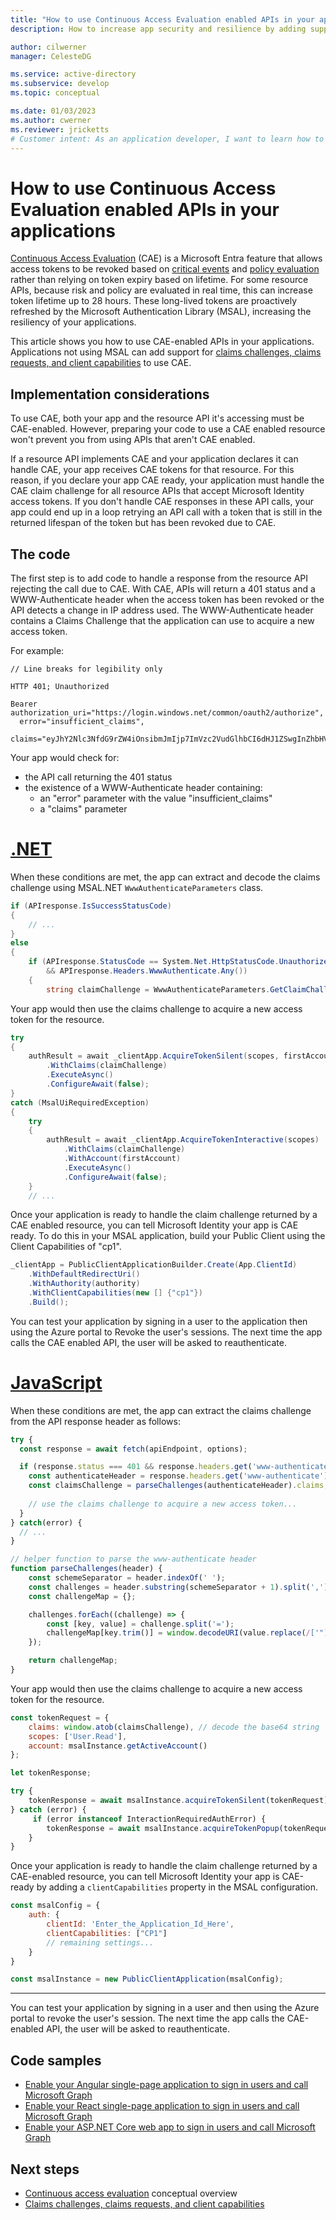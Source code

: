 ```yaml
---
title: "How to use Continuous Access Evaluation enabled APIs in your applications"
description: How to increase app security and resilience by adding support for Continuous Access Evaluation, enabling long-lived access tokens that can be revoked based on critical events and policy evaluation.

author: cilwerner
manager: CelesteDG

ms.service: active-directory
ms.subservice: develop
ms.topic: conceptual

ms.date: 01/03/2023
ms.author: cwerner
ms.reviewer: jricketts
# Customer intent: As an application developer, I want to learn how to use Continuous Access Evaluation for building resiliency through long-lived, refreshable tokens that can be revoked based on critical events and policy evaluation.
---
```

# How to use Continuous Access Evaluation enabled APIs in your applications

[Continuous Access Evaluation](~/identity/conditional-access/concept-continuous-access-evaluation.md) (CAE) is a Microsoft Entra feature that allows access tokens to be revoked based on [critical events](~/identity/conditional-access/concept-continuous-access-evaluation.md#critical-event-evaluation) and [policy evaluation](~/identity/conditional-access/concept-continuous-access-evaluation.md#conditional-access-policy-evaluation) rather than relying on token expiry based on lifetime. For some resource APIs, because risk and policy are evaluated in real time, this can increase token lifetime up to 28 hours. These long-lived tokens are proactively refreshed by the Microsoft Authentication Library (MSAL), increasing the resiliency of your applications.

This article shows you how to use CAE-enabled APIs in your applications. Applications not using MSAL can add support for [claims challenges, claims requests, and client capabilities](claims-challenge.md) to use CAE.

## Implementation considerations

To use CAE, both your app and the resource API it's accessing must be CAE-enabled. However, preparing your code to use a CAE enabled resource won't prevent you from using APIs that aren't CAE enabled.

If a resource API implements CAE and your application declares it can handle CAE, your app receives CAE tokens for that resource. For this reason, if you declare your app CAE ready, your application must handle the CAE claim challenge for all resource APIs that accept Microsoft Identity access tokens. If you don't handle CAE responses in these API calls, your app could end up in a loop retrying an API call with a token that is still in the returned lifespan of the token but has been revoked due to CAE.

## The code

The first step is to add code to handle a response from the resource API rejecting the call due to CAE. With CAE, APIs will return a 401 status and a WWW-Authenticate header when the access token has been revoked or the API detects a change in IP address used. The WWW-Authenticate header contains a Claims Challenge that the application can use to acquire a new access token.

For example:

```console
// Line breaks for legibility only

HTTP 401; Unauthorized

Bearer authorization_uri="https://login.windows.net/common/oauth2/authorize",
  error="insufficient_claims",
  claims="eyJhY2Nlc3NfdG9rZW4iOnsibmJmIjp7ImVzc2VudGlhbCI6dHJ1ZSwgInZhbHVlIjoiMTYwNDEwNjY1MSJ9fX0="
```

Your app would check for:

- the API call returning the 401 status
- the existence of a WWW-Authenticate header containing:
  - an "error" parameter with the value "insufficient_claims"
  - a "claims" parameter

# [.NET](#tab/dotnet)

When these conditions are met, the app can extract and decode the claims challenge using MSAL.NET `WwwAuthenticateParameters` class.

```csharp
if (APIresponse.IsSuccessStatusCode)
{
    // ...
}
else
{
    if (APIresponse.StatusCode == System.Net.HttpStatusCode.Unauthorized
        && APIresponse.Headers.WwwAuthenticate.Any())
    {
        string claimChallenge = WwwAuthenticateParameters.GetClaimChallengeFromResponseHeaders(APIresponse.Headers);
```

Your app would then use the claims challenge to acquire a new access token for the resource.

```csharp
try
{
    authResult = await _clientApp.AcquireTokenSilent(scopes, firstAccount)
        .WithClaims(claimChallenge)
        .ExecuteAsync()
        .ConfigureAwait(false);
}
catch (MsalUiRequiredException)
{
    try
    {
        authResult = await _clientApp.AcquireTokenInteractive(scopes)
            .WithClaims(claimChallenge)
            .WithAccount(firstAccount)
            .ExecuteAsync()
            .ConfigureAwait(false);
    }
    // ...
```

Once your application is ready to handle the claim challenge returned by a CAE enabled resource, you can tell Microsoft Identity your app is CAE ready. To do this in your MSAL application, build your Public Client using the Client Capabilities of "cp1".

```csharp
_clientApp = PublicClientApplicationBuilder.Create(App.ClientId)
    .WithDefaultRedirectUri()
    .WithAuthority(authority)
    .WithClientCapabilities(new [] {"cp1"})
    .Build();
```

You can test your application by signing in a user to the application then using the Azure portal to Revoke the user's sessions. The next time the app calls the CAE enabled API, the user will be asked to reauthenticate.

# [JavaScript](#tab/JavaScript)

When these conditions are met, the app can extract the claims challenge from the API response header as follows: 

```javascript
try {
  const response = await fetch(apiEndpoint, options);

  if (response.status === 401 && response.headers.get('www-authenticate')) {
    const authenticateHeader = response.headers.get('www-authenticate');
    const claimsChallenge = parseChallenges(authenticateHeader).claims;
    
    // use the claims challenge to acquire a new access token...
  }
} catch(error) {
  // ...
}

// helper function to parse the www-authenticate header
function parseChallenges(header) {
    const schemeSeparator = header.indexOf(' ');
    const challenges = header.substring(schemeSeparator + 1).split(',');
    const challengeMap = {};

    challenges.forEach((challenge) => {
        const [key, value] = challenge.split('=');
        challengeMap[key.trim()] = window.decodeURI(value.replace(/['"]+/g, ''));
    });

    return challengeMap;
}
```

Your app would then use the claims challenge to acquire a new access token for the resource.

```javascript
const tokenRequest = {
    claims: window.atob(claimsChallenge), // decode the base64 string
    scopes: ['User.Read'],
    account: msalInstance.getActiveAccount()
};

let tokenResponse;

try {
    tokenResponse = await msalInstance.acquireTokenSilent(tokenRequest);
} catch (error) {
     if (error instanceof InteractionRequiredAuthError) {
        tokenResponse = await msalInstance.acquireTokenPopup(tokenRequest);
    }
}
```

Once your application is ready to handle the claim challenge returned by a CAE-enabled resource, you can tell Microsoft Identity your app is CAE-ready by adding a `clientCapabilities` property in the MSAL configuration.

```javascript
const msalConfig = {
    auth: {
        clientId: 'Enter_the_Application_Id_Here', 
        clientCapabilities: ["CP1"]
        // remaining settings...
    }
}

const msalInstance = new PublicClientApplication(msalConfig);

```

---

You can test your application by signing in a user and then using the Azure portal to revoke the user's session. The next time the app calls the CAE-enabled API, the user will be asked to reauthenticate.

## Code samples

- [Enable your Angular single-page application to sign in users and call Microsoft Graph](https://github.com/Azure-Samples/ms-identity-javascript-angular-tutorial/tree/main/2-Authorization-I/1-call-graph)
- [Enable your React single-page application to sign in users and call Microsoft Graph](https://github.com/Azure-Samples/ms-identity-javascript-react-tutorial/tree/main/2-Authorization-I/1-call-graph)
- [Enable your ASP.NET Core web app to sign in users and call Microsoft Graph](https://github.com/Azure-Samples/active-directory-aspnetcore-webapp-openidconnect-v2/tree/master/2-WebApp-graph-user/2-1-Call-MSGraph)

## Next steps

- [Continuous access evaluation](~/identity/conditional-access/concept-continuous-access-evaluation.md) conceptual overview
- [Claims challenges, claims requests, and client capabilities](claims-challenge.md)
